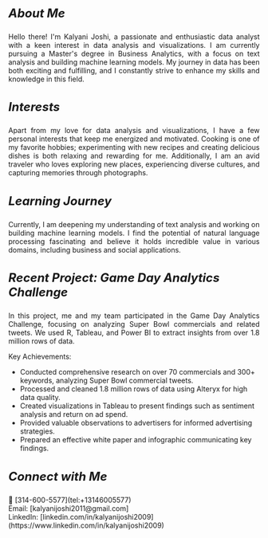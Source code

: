 <h3 style="font-size: 24px;"><b><i>About Me</i></b></h3>

<p style="text-align: justify;">
Hello there! I'm Kalyani Joshi, a passionate and enthusiastic data analyst with a keen interest in data analysis and visualizations. I am currently pursuing a Master's degree in Business Analytics, with a focus on text analysis and building machine learning models. My journey in data has been both exciting and fulfilling, and I constantly strive to enhance my skills and knowledge in this field.
</p>

<h3 style="font-size: 24px;"><b><i>Interests</i></b></h3>

<p style="text-align: justify;">
Apart from my love for data analysis and visualizations, I have a few personal interests that keep me energized and motivated. Cooking is one of my favorite hobbies; experimenting with new recipes and creating delicious dishes is both relaxing and rewarding for me. Additionally, I am an avid traveler who loves exploring new places, experiencing diverse cultures, and capturing memories through photographs.
</p>

<h3 style="font-size: 24px;"><b><i>Learning Journey</i></b></h3>

<p style="text-align: justify;">
Currently, I am deepening my understanding of text analysis and working on building machine learning models. I find the potential of natural language processing fascinating and believe it holds incredible value in various domains, including business and social applications.
</p>

<h3 style="font-size: 24px;"><b><i>Recent Project: Game Day Analytics Challenge</i></b></h3>

<p style="text-align: justify;">
In this project, me and my team participated in the Game Day Analytics Challenge, focusing on analyzing Super Bowl commercials and related tweets. We used R, Tableau, and Power BI to extract insights from over 1.8 million rows of data.
</p>

<p style="text-align: justify;">
Key Achievements:
<ul>
  <li>Conducted comprehensive research on over 70 commercials and 300+ keywords, analyzing Super Bowl commercial tweets.</li>
  <li>Processed and cleaned 1.8 million rows of data using Alteryx for high data quality.</li>
  <li>Created visualizations in Tableau to present findings such as sentiment analysis and return on ad spend.</li>
  <li>Provided valuable observations to advertisers for informed advertising strategies.</li>
  <li>Prepared an effective white paper and infographic communicating key findings.</li>
</ul>
</p>

<h3 style="font-size: 24px;"><b><i>Connect with Me</i></b></h3>

<p>
📱 [314-600-5577](tel:+13146005577) <br>
Email: [kalyanijoshi2011@gmail.com] <br>
LinkedIn: [linkedin.com/in/kalyanijoshi2009](https://www.linkedin.com/in/kalyanijoshi2009)
</p>
